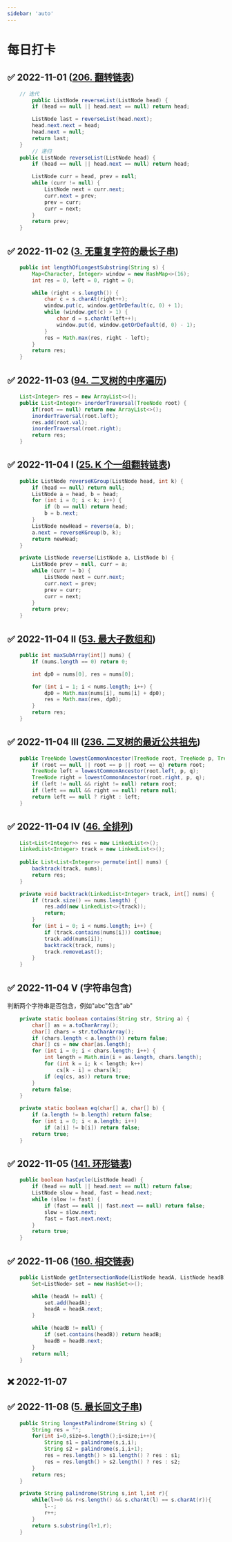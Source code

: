 ```yaml
---
sidebar: 'auto'
---
```


# 每日打卡

## ✅ 2022-11-01 ([206. 翻转链表](https://leetcode.cn/problems/reverse-linked-list/))

```java
    // 迭代
		public ListNode reverseList(ListNode head) {
        if (head == null || head.next == null) return head;

        ListNode last = reverseList(head.next);
        head.next.next = head;
        head.next = null;
        return last;
    }
		// 递归
    public ListNode reverseList(ListNode head) {
        if (head == null || head.next == null) return head;

        ListNode curr = head, prev = null;
        while (curr != null) {
            ListNode next = curr.next;
            curr.next = prev;
            prev = curr;
            curr = next;
        }
        return prev;
    }
```

## ✅ 2022-11-02 ([3. 无重复字符的最长子串](https://leetcode.cn/problems/longest-substring-without-repeating-characters/))

```java
    public int lengthOfLongestSubstring(String s) {
        Map<Character, Integer> window = new HashMap<>(16);
        int res = 0, left = 0, right = 0;

        while (right < s.length()) {
            char c = s.charAt(right++);
            window.put(c, window.getOrDefault(c, 0) + 1);
            while (window.get(c) > 1) {
                char d = s.charAt(left++);
                window.put(d, window.getOrDefault(d, 0) - 1);
            }
            res = Math.max(res, right - left);
        }
        return res;
    }
```

## ✅ 2022-11-03 ([94. 二叉树的中序遍历](https://leetcode.cn/problems/binary-tree-inorder-traversal/))

```java
    List<Integer> res = new ArrayList<>();
    public List<Integer> inorderTraversal(TreeNode root) {
        if(root == null) return new ArrayList<>();
        inorderTraversal(root.left);
        res.add(root.val);
        inorderTraversal(root.right);
        return res;
    }
```

## ✅ 2022-11-04 I ([25. K 个一组翻转链表](https://leetcode.cn/problems/reverse-nodes-in-k-group/))
```java
    public ListNode reverseKGroup(ListNode head, int k) {
        if (head == null) return null;
        ListNode a = head, b = head;
        for (int i = 0; i < k; i++) {
            if (b == null) return head;
            b = b.next;
        }
        ListNode newHead = reverse(a, b);
        a.next = reverseKGroup(b, k);
        return newHead;
    }

    private ListNode reverse(ListNode a, ListNode b) {
        ListNode prev = null, curr = a;
        while (curr != b) {
            ListNode next = curr.next;
            curr.next = prev;
            prev = curr;
            curr = next;
        }
        return prev;
    }
```

## ✅ 2022-11-04 II ([53. 最大子数组和](https://leetcode.cn/problems/maximum-subarray/))
```java
    public int maxSubArray(int[] nums) {
        if (nums.length == 0) return 0;

        int dp0 = nums[0], res = nums[0];

        for (int i = 1; i < nums.length; i++) {
            dp0 = Math.max(nums[i], nums[i] + dp0);
            res = Math.max(res, dp0);
        }
        return res;
    }
```

## ✅ 2022-11-04 III ([236. 二叉树的最近公共祖先](https://leetcode.cn/problems/lowest-common-ancestor-of-a-binary-tree/))
```java
    public TreeNode lowestCommonAncestor(TreeNode root, TreeNode p, TreeNode q) {
        if (root == null || root == p || root == q) return root;
        TreeNode left = lowestCommonAncestor(root.left, p, q);
        TreeNode right = lowestCommonAncestor(root.right, p, q);
        if (left != null && right != null) return root;
        if (left == null && right == null) return null;
        return left == null ? right : left;
    }

```

## ✅ 2022-11-04 IV ([46. 全排列](https://leetcode.cn/problems/permutations/))
```java
    List<List<Integer>> res = new LinkedList<>();
    LinkedList<Integer> track = new LinkedList<>();
    
    public List<List<Integer>> permute(int[] nums) {
        backtrack(track, nums);
        return res;
    }

    private void backtrack(LinkedList<Integer> track, int[] nums) {
        if (track.size() == nums.length) {
            res.add(new LinkedList<>(track));
            return;
        }
        for (int i = 0; i < nums.length; i++) {
            if (track.contains(nums[i])) continue;
            track.add(nums[i]);
            backtrack(track, nums);
            track.removeLast();
        }
    }
```

## ✅ 2022-11-04 V (字符串包含)
判断两个字符串是否包含，例如"abc"包含"ab"
```java
    private static boolean contains(String str, String a) {
        char[] as = a.toCharArray();
        char[] chars = str.toCharArray();
        if (chars.length < a.length()) return false;
        char[] cs = new char[as.length];
        for (int i = 0; i < chars.length; i++) {
            int length = Math.min(i + as.length, chars.length);
            for (int k = i; k < length; k++)
                cs[k - i] = chars[k];
            if (eq(cs, as)) return true;
        }
        return false;
    }

    private static boolean eq(char[] a, char[] b) {
        if (a.length != b.length) return false;
        for (int i = 0; i < a.length; i++)
            if (a[i] != b[i]) return false;
        return true;
    }
```

## ✅ 2022-11-05 ([141. 环形链表](https://leetcode.cn/problems/linked-list-cycle/))
```java
    public boolean hasCycle(ListNode head) {
        if (head == null || head.next == null) return false;
        ListNode slow = head, fast = head.next;
        while (slow != fast) {
            if (fast == null || fast.next == null) return false;
            slow = slow.next;
            fast = fast.next.next;
        }
        return true;
    }

```

## ✅ 2022-11-06 ([160. 相交链表](https://leetcode.cn/problems/intersection-of-two-linked-lists/))
```java
    public ListNode getIntersectionNode(ListNode headA, ListNode headB) {
        Set<ListNode> set = new HashSet<>();

        while (headA != null) {
            set.add(headA);
            headA = headA.next;
        }

        while (headB != null) {
            if (set.contains(headB)) return headB;
            headB = headB.next;
        }
        return null;
    }

```

## ❌ 2022-11-07


## ✅ 2022-11-08 ([5. 最长回文子串](https://leetcode.cn/problems/longest-palindromic-substring/))
```java
    public String longestPalindrome(String s) {
        String res = "";
        for(int i=0,size=s.length();i<size;i++){
            String s1 = palindrome(s,i,i);
            String s2 = palindrome(s,i,i+1);
            res = res.length() > s1.length() ? res : s1;
            res = res.length() > s2.length() ? res : s2;
        }
        return res;
    }

    private String palindrome(String s,int l,int r){
        while(l>=0 && r<s.length() && s.charAt(l) == s.charAt(r)){
            l--;
            r++;
        }
        return s.substring(l+1,r);
    }
```